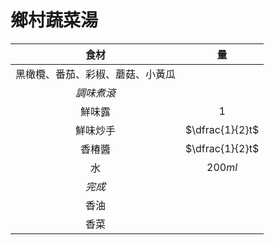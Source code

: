 <style>
article.markdown-section table {
    width: 100%;
}

article.markdown-section table hr {
    margin: revert;
    border: 1px dashed #ccc;
}
</style>

# 鄉村蔬菜湯

|               食材               |       量        |
| :------------------------------: | :-------------: |
| 黑橄欖、番茄、彩椒、蘑菇、小黃瓜 |                 |
|            *調味煮滾*            |                 |
|              鮮味露              |       $1$       |
|             鮮味炒手             | $\dfrac{1}{2}t$ |
|              香椿醬              | $\dfrac{1}{2}t$ |
|                水                |     $200ml$     |
|              *完成*              |                 |
|               香油               |                 |
|               香菜               |                 |
